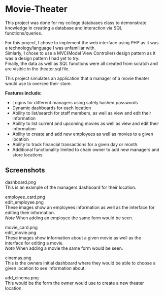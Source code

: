 # Movie-Theater

This project was done for my college databases class to demonstrate knowledge in creating a database and interaction via SQL
functions/queries.  

For this project, I chose to implement the web interface using PHP as it was a technology/language I was unfamiliar with.  
Simlarly, I chose to use a MVC(Model View Controller) design pattern as it was a design pattern I had yet to try.  
Finally, the data as well as SQL functions were all created from scratch and are visible in the theater.sql file.  

This project simulates an application that a manager of a movie theater would use to oversee their store.  

**Features include:**  
  - Logins for different managers using safely hashed passwords  
  - Dynamic dashboards for each location  
  - Ability to list/search for staff members, as well as view and edit their information  
  - Ability to list current and upcoming movies as well as view and edit their information  
  - Ability to create and add new employees as well as movies to a given location  
  - Ability to track financial transactions for a given day or month  
  - Additional functionality limited to chain owner to add new managers and store locations  

## Screenshots


dashboard.png  
This is an example of the managers dashboard for their location.  


employee_card.png  
edit_employee.png  
These images show an employees information as well as the interface for editing their information.  
*Note* When adding an employee the same form would be seen.  


movie_card.png  
edit_movie.png  
These images show information about a given movie as well as the interface for editing a movie.  
*Note* When adding a movie the same form would be seen.  


cinemas.png  
This is the owners initial dashboard where they would be able to choose a given location to see information about.  

add_cinema.png  
This would be the form the owner would use to create a new theater location.  
